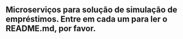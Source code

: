 ## Microserviços para solução de simulação de empréstimos. Entre em cada um para ler o README.md, por favor.
